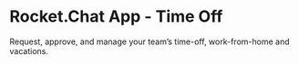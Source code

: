 # Rocket.Chat App - Time Off
Request, approve, and manage your team’s time-off, work-from-home and vacations.


